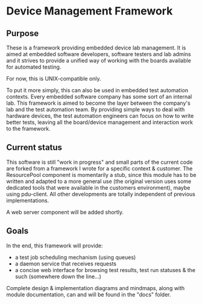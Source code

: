 # Device Management Framework

## Purpose ##
These is a framework providing embedded device lab management. 
It is aimed at embedded software developers, software testers and lab admins and it strives to provide
a unified way of working with the boards available for automated testing.

For now, this is UNIX-compatible only.

To put it more simply, this can also be used in embedded test automation contexts. Every embedded software company has some sort of an internal lab. This framework is aimed to become the layer between the company's lab and the test automation team. By providing simple ways to deal with hardware devices, the test automation engineers can focus on how to write better tests, leaving all the board/device management and interaction work to the framework.

## Current status ##

This software is still "work in progress" and small parts of the current code are forked from a framework I wrote for a specific context & customer. 
The ResourcePool component is momentarily a stub, since this module has to be written and adapted to a more general use (the original version uses some dedicated tools that were available in the customers environment), maybe using pdu-client.
All other developments are totally independent of previous implementations.

A web server component will be added shortly.

## Goals ##
In the end, this framework will provide:
- a test job scheduling mechanism (using queues)
- a daemon service that receives requests
- a concise web interface for browsing test results, test run statuses & the such (somewhere down the line...) 

Complete design & implementation diagrams and mindmaps, along with module documentation, can and will be found in the "docs" folder.